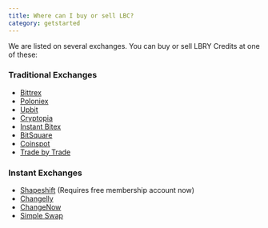 ```yaml
---
title: Where can I buy or sell LBC?
category: getstarted
---
```


We are listed on several exchanges. You can buy or sell LBRY Credits at one of these:

### Traditional Exchanges
- [Bittrex](https://bittrex.com/Market/Index?MarketName=BTC-LBC)
- [Poloniex](https://poloniex.com/exchange#btc_lbc)
- [Upbit](https://upbit.com/exchange?code=CRIX.UPBIT.BTC-LBC)
- [Cryptopia](https://www.cryptopia.co.nz/Exchange/?market=LBC_BTC)
- [Instant Bitex](https://instantbitex.com/)
- [BitSquare](https://bitsquare.io/)
- [Coinspot](https://www.coinspot.com.au/buy/lbc)
- [Trade by Trade](https://app.tradebytrade.com/exchange-one)

### Instant Exchanges
- [Shapeshift](https://shapeshift.io) (Requires free membership account now)
- [Changelly](https://changelly.com/exchange/BTC/LBC/1)
- [ChangeNow](https://changenow.io/exchange?amount=1&from=btc&to=lbc)
- [Simple Swap](https://www.simpleswap.io/)
